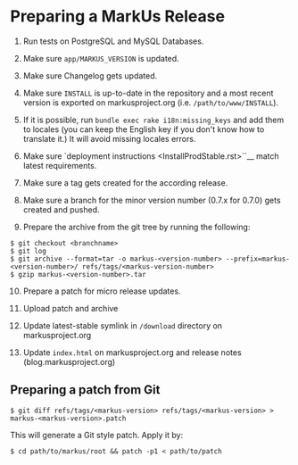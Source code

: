 Preparing a MarkUs Release
==========================

1.  Run tests on PostgreSQL and MySQL Databases.

2.  Make sure `app/MARKUS_VERSION` is updated.

3.  Make sure Changelog gets updated.

4.  Make sure `INSTALL` is up-to-date in the repository and a most recent version is exported on markusproject.org (i.e. `/path/to/www/INSTALL`).

5.  If it is possible, run `bundle exec rake i18n:missing_keys` and add them to locales (you can keep the English key if you don't know how to translate it.) It will avoid missing locales errors.

6.  Make sure \`deployment instructions <InstallProdStable.rst\>\`\`\_\_ match latest requirements.

7.  Make sure a tag gets created for the according release.

8.  Make sure a branch for the minor version number (0.7.x for 0.7.0) gets created and pushed.

9.  Prepare the archive from the git tree by running the following:

<!-- -->

    $ git checkout <branchname>
    $ git log
    $ git archive --format=tar -o markus-<version-number> --prefix=markus-<version-number>/ refs/tags/<markus-version-number>
    $ gzip markus-<version-number>.tar

10. Prepare a patch for micro release updates.

11. Upload patch and archive

12. Update latest-stable symlink in `/download` directory on markusproject.org

13. Update `index.html` on markusproject.org and release notes (blog.markusproject.org)

Preparing a patch from Git
--------------------------

    $ git diff refs/tags/<markus-version> refs/tags/<markus-version> > markus-<markus-version>.patch

This will generate a Git style patch. Apply it by:

    $ cd path/to/markus/root && patch -p1 < path/to/patch